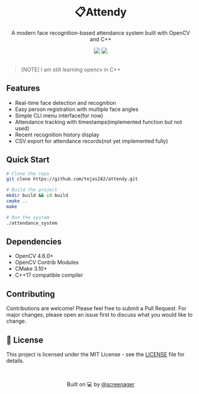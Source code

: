 <div align="center">
  <h1> 📋Attendy</h1>
  <p>A modern face recognition-based attendance system built with OpenCV and C++</p>

  <img src="https://img.shields.io/badge/OpenCV-4.6.0-blue?style=for-the-badge&logo=opencv"/>
  <img src="https://img.shields.io/badge/C++-17-00599C?style=for-the-badge&logo=cplusplus"/>
</div>

<br>

> [NOTE]
> I am still learning opencv in C++

## Features

- Real-time face detection and recognition
- Easy person registration with multiple face angles
- Simple CLI menu interface(for now)
- Attendance tracking with timestamps(implemented function but not used)
- Recent recognition history display
- CSV export for attendance records(not yet implemented fully)

## Quick Start

```bash
# Clone the repo
git clone https://github.com/tejas242/attendy.git

# Build the project
mkdir build && cd build
cmake ..
make

# Run the system
./attendance_system
```

## Dependencies

- OpenCV 4.6.0+
- OpenCV Contrib Modules
- CMake 3.10+
- C++17 compatible compiler

## Contributing

Contributions are welcome! Please feel free to submit a Pull Request. For major changes, please open an issue first to discuss what you would like to change.

## 📜 License

This project is licensed under the MIT License - see the [LICENSE](LICENSE) file for details.

<div align="center">
  <br>
  <p>Built on 💻 by <a href="https://x.com/the_screenager">@screenager</a></p>
</div>
